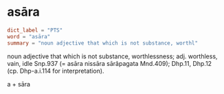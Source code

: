 # asāra

``` toml
dict_label = "PTS"
word = "asāra"
summary = "noun adjective that which is not substance, worthl"
```

noun adjective that which is not substance, worthlessness; adj. worthless, vain, idle Snp.937 (= asāra nissāra sārâpagata Mnd.409); Dhp.11, Dhp.12 (cp. Dhp\-a.i.114 for interpretation).

a \+ sāra

